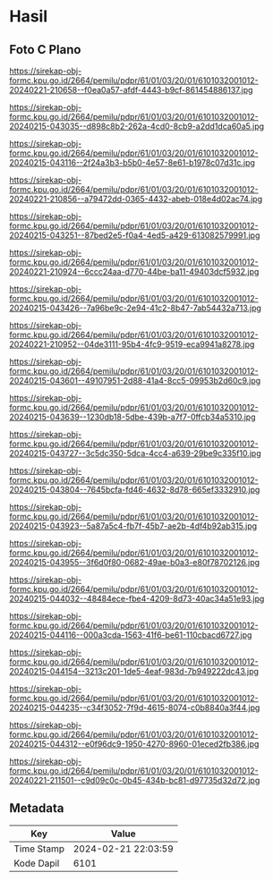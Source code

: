 # Hasil

## Foto C Plano

https://sirekap-obj-formc.kpu.go.id/2664/pemilu/pdpr/61/01/03/20/01/6101032001012-20240221-210658--f0ea0a57-afdf-4443-b9cf-861454886137.jpg

https://sirekap-obj-formc.kpu.go.id/2664/pemilu/pdpr/61/01/03/20/01/6101032001012-20240215-043035--d898c8b2-262a-4cd0-8cb9-a2dd1dca60a5.jpg

https://sirekap-obj-formc.kpu.go.id/2664/pemilu/pdpr/61/01/03/20/01/6101032001012-20240215-043116--2f24a3b3-b5b0-4e57-8e61-b1978c07d31c.jpg

https://sirekap-obj-formc.kpu.go.id/2664/pemilu/pdpr/61/01/03/20/01/6101032001012-20240221-210856--a79472dd-0365-4432-abeb-018e4d02ac74.jpg

https://sirekap-obj-formc.kpu.go.id/2664/pemilu/pdpr/61/01/03/20/01/6101032001012-20240215-043251--87bed2e5-f0a4-4ed5-a429-613082579991.jpg

https://sirekap-obj-formc.kpu.go.id/2664/pemilu/pdpr/61/01/03/20/01/6101032001012-20240221-210924--6ccc24aa-d770-44be-ba11-49403dcf5932.jpg

https://sirekap-obj-formc.kpu.go.id/2664/pemilu/pdpr/61/01/03/20/01/6101032001012-20240215-043426--7a96be9c-2e94-41c2-8b47-7ab54432a713.jpg

https://sirekap-obj-formc.kpu.go.id/2664/pemilu/pdpr/61/01/03/20/01/6101032001012-20240221-210952--04de3111-95b4-4fc9-9519-eca9941a8278.jpg

https://sirekap-obj-formc.kpu.go.id/2664/pemilu/pdpr/61/01/03/20/01/6101032001012-20240215-043601--49107951-2d88-41a4-8cc5-09953b2d60c9.jpg

https://sirekap-obj-formc.kpu.go.id/2664/pemilu/pdpr/61/01/03/20/01/6101032001012-20240215-043639--1230db18-5dbe-439b-a7f7-0ffcb34a5310.jpg

https://sirekap-obj-formc.kpu.go.id/2664/pemilu/pdpr/61/01/03/20/01/6101032001012-20240215-043727--3c5dc350-5dca-4cc4-a639-29be9c335f10.jpg

https://sirekap-obj-formc.kpu.go.id/2664/pemilu/pdpr/61/01/03/20/01/6101032001012-20240215-043804--7645bcfa-fd46-4632-8d78-665ef3332910.jpg

https://sirekap-obj-formc.kpu.go.id/2664/pemilu/pdpr/61/01/03/20/01/6101032001012-20240215-043923--5a87a5c4-fb7f-45b7-ae2b-4df4b92ab315.jpg

https://sirekap-obj-formc.kpu.go.id/2664/pemilu/pdpr/61/01/03/20/01/6101032001012-20240215-043955--3f6d0f80-0682-49ae-b0a3-e80f78702126.jpg

https://sirekap-obj-formc.kpu.go.id/2664/pemilu/pdpr/61/01/03/20/01/6101032001012-20240215-044032--48484ece-fbe4-4209-8d73-40ac34a51e93.jpg

https://sirekap-obj-formc.kpu.go.id/2664/pemilu/pdpr/61/01/03/20/01/6101032001012-20240215-044116--000a3cda-1563-41f6-be61-110cbacd6727.jpg

https://sirekap-obj-formc.kpu.go.id/2664/pemilu/pdpr/61/01/03/20/01/6101032001012-20240215-044154--3213c201-1de5-4eaf-983d-7b949222dc43.jpg

https://sirekap-obj-formc.kpu.go.id/2664/pemilu/pdpr/61/01/03/20/01/6101032001012-20240215-044235--c34f3052-7f9d-4615-8074-c0b8840a3f44.jpg

https://sirekap-obj-formc.kpu.go.id/2664/pemilu/pdpr/61/01/03/20/01/6101032001012-20240215-044312--e0f96dc9-1950-4270-8960-01eced2fb386.jpg

https://sirekap-obj-formc.kpu.go.id/2664/pemilu/pdpr/61/01/03/20/01/6101032001012-20240221-211501--c9d09c0c-0b45-434b-bc81-d97735d32d72.jpg


## Metadata

| Key        | Value               |
| ---------- | ------------------- |
| Time Stamp | 2024-02-21 22:03:59 |
| Kode Dapil | 6101                |



